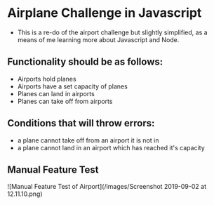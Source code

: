 # Airplane Challenge in Javascript

- This is a re-do of the airport challenge but slightly simplified, as a means of me learning more about Javascript and Node.

## Functionality should be as follows:
  - Airports hold planes
  - Airports have a set capacity of planes
  - Planes can land in airports
  - Planes can take off from airports

## Conditions that will throw errors:
  - a plane cannot take off from an airport it is not in
  - a plane cannot land in an airport which has reached it's capacity

## Manual Feature Test
![Manual Feature Test of Airport](/images/Screenshot 2019-09-02 at 12.11.10.png)
